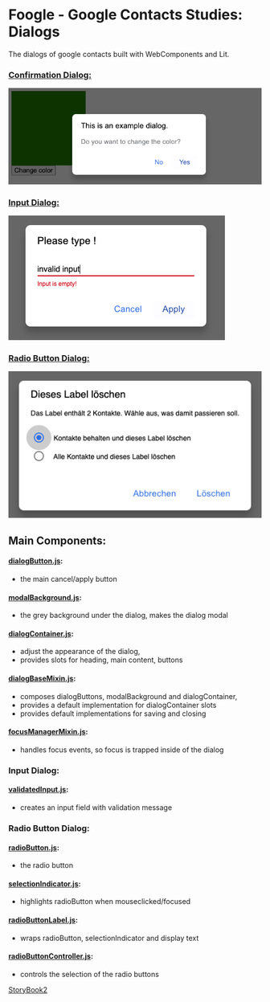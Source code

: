 # Foogle - Google Contacts Studies: Dialogs

The dialogs of google contacts built with WebComponents and Lit.

### [Confirmation Dialog:][confirmationDialog]

![Confirmation Dialog][image confirmationDialog]

### [Input Dialog:][inputDialog]

![Input Dialog][image inputDialog]

### [Radio Button Dialog:][radioButtonDialog]

![Radio Button Dialog][image radioButtonDialog]

## Main Components:

#### [dialogButton.js][dialogButton]:

- the main cancel/apply button

#### [modalBackground.js][modalBackground]:

- the grey background under the dialog, makes the dialog modal

#### [dialogContainer.js][dialogContainer]:

- adjust the appearance of the dialog,
- provides slots for heading, main content, buttons

#### [dialogBaseMixin.js][dialogBaseMixin]:

- composes dialogButtons, modalBackground and dialogContainer,
- provides a default implementation for dialogContainer slots
- provides default implementations for saving and closing

#### [focusManagerMixin.js][focusManagerMixin]:

- handles focus events, so focus is trapped inside of the dialog

### Input Dialog:

#### [validatedInput.js][validatedInput]:

- creates an input field with validation message

### Radio Button Dialog:

#### [radioButton.js][radioButton]:

- the radio button

#### [selectionIndicator.js][selectionIndicator]:

- highlights radioButton when mouseclicked/focused

#### [radioButtonLabel.js][radioButtonLabel]:

- wraps radioButton, selectionIndicator and display text

#### [radioButtonController.js][radioButtonController]:

- controls the selection of the radio buttons


[StoryBook2][storybooklink2]


[storybooklink2]: https://648b5c69455089f4504e5e64-zcoqlbqoec.chromatic.com
[confirmationDialog]: /src/dialogs/confirmationDialog
[inputDialog]: /src/dialogs/inputDialog
[radioButtonDialog]: /src/dialogs/radioButtonDialog
[dialogButton]: /src/dialogs/components/dialogButton
[modalBackground]: /src/dialogs/components/modalBackground
[dialogContainer]: /src/dialogs/components/dialogContainer
[dialogBaseMixin]: /src/dialogs/components/mixins/dialogBaseMixin
[focusManagerMixin]: /src/dialogs/components/mixins/focusManagerMixin
[validatedInput]: /src/dialogs/components/validatedInput
[radioButton]: /src/dialogs/components/radioButton
[selectionIndicator]: /src/dialogs/components/selectionIndicator
[radioButtonLabel]: /src/dialogs/components/radioButtonLabel
[radioButtonController]: /src/dialogs/components/radioButtonController

[image confirmationDialog]: /images/confirmationDialog.png
[image inputDialog]: /images/inputDialog.png
[image radioButtonDialog]: /images/radioButtonDialog.png
